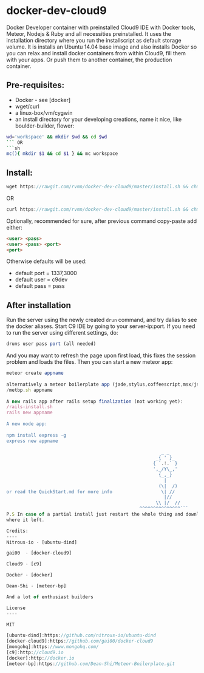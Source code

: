 docker-dev-cloud9
=================

Docker Developer container with preinstalled Cloud9 IDE with Docker tools, Meteor, Nodejs & Ruby and all necessities preinstalled.
It uses the installation directory where you run the installscript as default storage volume. It is installs an Ubuntu 14.04 base image and
also installs Docker so you can relax and install docker containers from within Cloud9, fill them with your apps. Or push them to another container,
the production container.  

Pre-requisites:
----
  - Docker  - see [docker]
  - wget/curl
  - a linux-box/vm/cygwin
  - an install directory for your developing creations, name it nice, like boulder-builder, flower: 
```sh
wd='workspace' && mkdir $wd && cd $wd
``` OR
```sh
mc(){ mkdir $1 && cd $1 } && mc workspace
```
Install:
----
```js
wget https://rawgit.com/rvmn/docker-dev-cloud9/master/install.sh && chmod +x install.sh && ./install.sh
```
OR
```js
curl https://rawgit.com/rvmn/docker-dev-cloud9/master/install.sh && chmod +x install.sh && ./install.sh
```
Optionally, recommended for sure, after previous command copy-paste add either:
```html
<user> <pass>
<user> <pass> <port>                                                    
<port> 

```
Otherwise defaults will be used:
- default port = 1337,3000
- default user = c9dev
- default pass = pass


After installation
------
Run the server using the newly created ``` drun ``` command, and try dalias to see the docker aliases. Start C9 IDE by going to your server-ip:port.
If you need to run the server using different settings, do:
```js
druns user pass port (all needed)
```
And you may want to refresh the page upon first load, this fixes the session problem and loads the files.
Then you can start a new meteor app:
```js																				___
meteor create appname                                                              ( | )/_/
																			    __( >O< )
alternatively a meteor boilerplate app (jade,stylus,coffeescript,msx/jsx): 		\_\(_|_) recursive  
/metbp.sh appname																	 |					
																	 	    _,-._	 
A new rails app after rails setup finalization (not working yet):		   / \_/ \
/rails-install.sh														   >-(_)-<    
rails new appname														   \_/ \_/
																		     `-'
A new node app:																						
																						
npm install express -g																						
express new appname																						
																						
												         _ _
												       _{ ' }_
												      { `.!.` }
												      ',_/Y\_,'
			     									    {_,_}
												          |
													    (\|  /)
or read the QuickStart.md for more info				     \| //
													   	  |//
													   \\ |/  //
												 ^^^^^^^^^^^^^^^```
P.S In case of a partial install just restart the whole thing and download the install script again, docker will continue
where it left.

Credits:
----
Nitrous-io - [ubuntu-dind]

gai00  - [docker-cloud9]

Cloud9 - [c9]

Docker - [docker]

Dean-Shi - [meteor-bp]

And a lot of enthusiast builders

License
----

MIT

[ubuntu-dind]:https://github.com/nitrous-io/ubuntu-dind
[docker-cloud9]:https://github.com/gai00/docker-cloud9
[mongohq]:https://www.mongohq.com/
[c9]:http://cloud9.io
[docker]:http://docker.io
[meteor-bp]:https://github.com/Dean-Shi/Meteor-Boilerplate.git